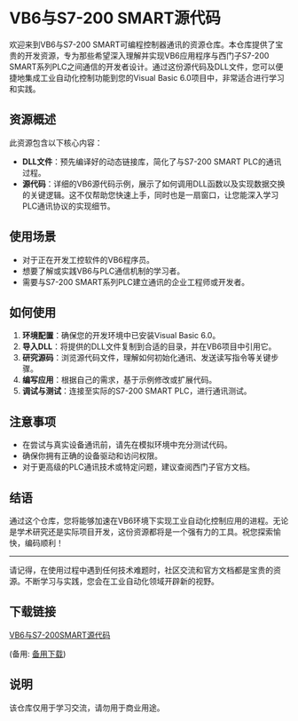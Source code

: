 # VB6与S7-200 SMART源代码

欢迎来到VB6与S7-200 SMART可编程控制器通讯的资源仓库。本仓库提供了宝贵的开发资源，专为那些希望深入理解并实现VB6应用程序与西门子S7-200 SMART系列PLC之间通信的开发者设计。通过这份源代码及DLL文件，您可以便捷地集成工业自动化控制功能到您的Visual Basic 6.0项目中，非常适合进行学习和实践。

## 资源概述

此资源包含以下核心内容：
- **DLL文件**：预先编译好的动态链接库，简化了与S7-200 SMART PLC的通讯过程。
- **源代码**：详细的VB6源代码示例，展示了如何调用DLL函数以及实现数据交换的关键逻辑。这不仅帮助您快速上手，同时也是一扇窗口，让您能深入学习PLC通讯协议的实现细节。

## 使用场景

- 对于正在开发工控软件的VB6程序员。
- 想要了解或实践VB6与PLC通信机制的学习者。
- 需要与S7-200 SMART系列PLC建立通讯的企业工程师或开发者。

## 如何使用

1. **环境配置**：确保您的开发环境中已安装Visual Basic 6.0。
2. **导入DLL**：将提供的DLL文件复制到合适的目录，并在VB6项目中引用它。
3. **研究源码**：浏览源代码文件，理解如何初始化通讯、发送读写指令等关键步骤。
4. **编写应用**：根据自己的需求，基于示例修改或扩展代码。
5. **调试与测试**：连接至实际的S7-200 SMART PLC，进行通讯测试。

## 注意事项

- 在尝试与真实设备通讯前，请先在模拟环境中充分测试代码。
- 确保你拥有正确的设备驱动和访问权限。
- 对于更高级的PLC通讯技术或特定问题，建议查阅西门子官方文档。

## 结语

通过这个仓库，您将能够加速在VB6环境下实现工业自动化控制应用的进程。无论是学术研究还是实际项目开发，这份资源都将是一个强有力的工具。祝您探索愉快，编码顺利！

---

请记得，在使用过程中遇到任何技术难题时，社区交流和官方文档都是宝贵的资源。不断学习与实践，您会在工业自动化领域开辟新的视野。

## 下载链接
[VB6与S7-200SMART源代码](https://pan.quark.cn/s/a3f3e3bd1dd3) 

(备用: [备用下载](https://pan.baidu.com/s/1ITPLqJmKiyoyCEbxNVDAqg?pwd=1234))

## 说明

该仓库仅用于学习交流，请勿用于商业用途。
